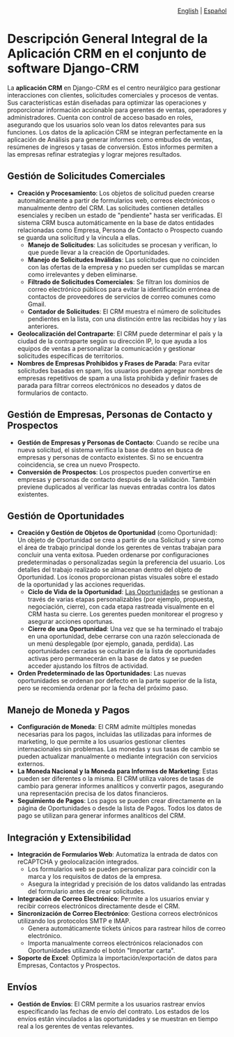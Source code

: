 <p align="right">
<a href="https://github.com/DjangoCRM/django-crm/blob/main/docs/crm_app_features.md">English</a> |
<a href="https://github.com/DjangoCRM/django-crm/blob/main/docs/crm_app_features-spanish.md">Español</a>
</p>

# Descripción General Integral de la Aplicación CRM en el conjunto de software Django-CRM

La **aplicación CRM** en Django-CRM es el centro neurálgico para gestionar interacciones con clientes, solicitudes comerciales y procesos de ventas. Sus características están diseñadas para optimizar las operaciones y proporcionar información accionable para gerentes de ventas, operadores y administradores. Cuenta con control de acceso basado en roles, asegurando que los usuarios solo vean los datos relevantes para sus funciones. Los datos de la aplicación CRM se integran perfectamente en la aplicación de Análisis para generar informes como embudos de ventas, resúmenes de ingresos y tasas de conversión. Estos informes permiten a las empresas refinar estrategias y lograr mejores resultados.

## Gestión de Solicitudes Comerciales

- **Creación y Procesamiento**: Los objetos de solicitud pueden crearse automáticamente a partir de formularios web, correos electrónicos o manualmente dentro del CRM. Las solicitudes contienen detalles esenciales y reciben un estado de "pendiente" hasta ser verificadas. El sistema CRM busca automáticamente en la base de datos entidades relacionadas como Empresa, Persona de Contacto o Prospecto cuando se guarda una solicitud y la vincula a ellas.
  - **Manejo de Solicitudes**: Las solicitudes se procesan y verifican, lo que puede llevar a la creación de Oportunidades.
  - **Manejo de Solicitudes Inválidas**: Las solicitudes que no coinciden con las ofertas de la empresa y no pueden ser cumplidas se marcan como irrelevantes y deben eliminarse.
  - **Filtrado de Solicitudes Comerciales**: Se filtran los dominios de correo electrónico públicos para evitar la identificación errónea de contactos de proveedores de servicios de correo comunes como Gmail.
  - **Contador de Solicitudes**: El CRM muestra el número de solicitudes pendientes en la lista, con una distinción entre las recibidas hoy y las anteriores.
- **Geolocalización del Contraparte**: El CRM puede determinar el país y la ciudad de la contraparte según su dirección IP, lo que ayuda a los equipos de ventas a personalizar la comunicación y gestionar solicitudes específicas de territorios.
- **Nombres de Empresas Prohibidos y Frases de Parada**: Para evitar solicitudes basadas en spam, los usuarios pueden agregar nombres de empresas repetitivos de spam a una lista prohibida y definir frases de parada para filtrar correos electrónicos no deseados y datos de formularios de contacto.

## Gestión de Empresas, Personas de Contacto y Prospectos

- **Gestión de Empresas y Personas de Contacto**: Cuando se recibe una nueva solicitud, el sistema verifica la base de datos en busca de empresas y personas de contacto existentes. Si no se encuentra coincidencia, se crea un nuevo Prospecto.
- **Conversión de Prospectos**: Los prospectos pueden convertirse en empresas y personas de contacto después de la validación. También previene duplicados al verificar las nuevas entradas contra los datos existentes.

## Gestión de Oportunidades

- **Creación y Gestión de Objetos de Oportunidad** (como Oportunidad):
  Un objeto de Oportunidad se crea a partir de una Solicitud y sirve como el área de trabajo principal donde los gerentes de ventas trabajan para concluir una venta exitosa. Pueden ordenarse por configuraciones predeterminadas o personalizadas según la preferencia del usuario. Los detalles del trabajo realizado se almacenan dentro del objeto de Oportunidad. Los íconos proporcionan pistas visuales sobre el estado de la oportunidad y las acciones requeridas.
  - **Ciclo de Vida de la Oportunidad**: [Las Oportunidades](https://github.com/DjangoCRM/django-crm/raw/main/docs/pics/deals_screenshot.png) se gestionan a través de varias etapas personalizables (por ejemplo, propuesta, negociación, cierre), con cada etapa rastreada visualmente en el CRM hasta su cierre. Los gerentes pueden monitorear el progreso y asegurar acciones oportunas.
  - **Cierre de una Oportunidad**: Una vez que se ha terminado el trabajo en una oportunidad, debe cerrarse con una razón seleccionada de un menú desplegable (por ejemplo, ganada, perdida). Las oportunidades cerradas se ocultarán de la lista de oportunidades activas pero permanecerán en la base de datos y se pueden acceder ajustando los filtros de actividad.
- **Orden Predeterminado de las Oportunidades**: Las nuevas oportunidades se ordenan por defecto en la parte superior de la lista, pero se recomienda ordenar por la fecha del próximo paso.

## Manejo de Moneda y Pagos

- **Configuración de Moneda**: El CRM admite múltiples monedas necesarias para los pagos, incluidas las utilizadas para informes de marketing, lo que permite a los usuarios gestionar clientes internacionales sin problemas. Las monedas y sus tasas de cambio se pueden actualizar manualmente o mediante integración con servicios externos.
- **La Moneda Nacional y la Moneda para Informes de Marketing**: Estas pueden ser diferentes o la misma. El CRM utiliza valores de tasas de cambio para generar informes analíticos y convertir pagos, asegurando una representación precisa de los datos financieros.
- **Seguimiento de Pagos**: Los pagos se pueden crear directamente en la página de Oportunidades o desde la lista de Pagos. Todos los datos de pago se utilizan para generar informes analíticos del CRM.

## Integración y Extensibilidad

- **Integración de Formularios Web**: Automatiza la entrada de datos con reCAPTCHA y geolocalización integrados.
  - Los formularios web se pueden personalizar para coincidir con la marca y los requisitos de datos de la empresa.
  - Asegura la integridad y precisión de los datos validando las entradas del formulario antes de crear solicitudes.
- **Integración de Correo Electrónico**: Permite a los usuarios enviar y recibir correos electrónicos directamente desde el CRM.
- **Sincronización de Correo Electrónico**: Gestiona correos electrónicos utilizando los protocolos SMTP e IMAP.
  - Genera automáticamente tickets únicos para rastrear hilos de correo electrónico.
  - Importa manualmente correos electrónicos relacionados con Oportunidades utilizando el botón "Importar carta".
- **Soporte de Excel**: Optimiza la importación/exportación de datos para Empresas, Contactos y Prospectos.

## Envíos

- **Gestión de Envíos**: El CRM permite a los usuarios rastrear envíos especificando las fechas de envío del contrato. Los estados de los envíos están vinculados a las oportunidades y se muestran en tiempo real a los gerentes de ventas relevantes.